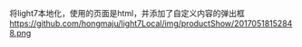 将light7本地化，使用的页面是html，并添加了自定义内容的弹出框
https://github.com/hongmaju/light7Local/img/productShow/20170518152848.png
